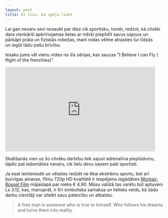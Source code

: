 ```yaml
---
layout: post
title: Es ticu, ka spēju lidot
---
```


Lai gan nevaru sevi nosaukt par diez cik sportisku, tomēr, redzot, kā cilvēki dara vienkārši apbrīnojamas lietas ar mērķi piepildīt savus sapņus un pārkāpt prāta un fiziskās robežas, manī rodas vēlme atrasties tur līdzās un iegūt tādu pašu brīvību.

Iesaku jums vēl vienu video no šīs sērijas, kas saucas "I Believe I can Fly ( flight of the frenchies)".

<iframe width="478" height="269" src="http://www.youtube.com/embed/5VFwhgEd9II" frameborder="0" allowfullscreen></iframe>

Skatīšanās vien uz šo cilvēku darbību liek sajust adrenalīna pieplūdumu, tāpēc pat iedomāties nevaru, cik lielu devu saņem paši sportisti.

Ja esat ieinteresēti un vēlaties redzēt ne tikai ekstrēmu sportu, bet arī burvīgas ainavas, filmu 720p HD kvalitātē ir iespējams iegādāties [Montaz-Rosset Film](http://www.sebmontaz.com/videos/237-trailer-i-believe-i-can-fly-flight-of-the-frenchies) mājaslapā par nieka € 4.90. Mūsu valūtā tas varētu būt aptuveni Ls 3.12, kas, manuprāt, ir tīri simboliska samaksa un lielisks veids, kā šādu darbu cienītāji var izteikt savu pateicību un atbalstu.

> A free man is someone who is true to himself. Who follows his dreams and turns them into reality.